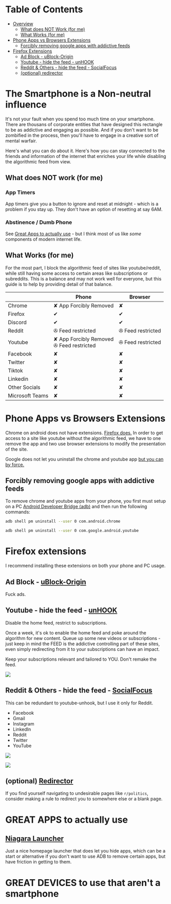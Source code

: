 # Table of Contents
- [Overview](#the-smartphone-is-a-non-neutral-influence)
    - [What does NOT Work (for me)](#what-does-not-work-for-me)
    - [What Works (for me)](#what-works-for-me)
- [Phone Apps vs Browsers Extensions](#phone-apps-vs-browsers-extensions)
    - [Forcibly removing google apps with addictive feeds](#removing-google-apps)
- [Firefox Extensions](#firefox-extensions)
    - [Ad Block - uBlock-Origin](#ad-block---ublock-origin)
    - [Youtube - hide the feed - unHOOK](#youtube---hide-the-feed---unhook)
    - [Reddit & Others - hide the feed - SocialFocus](#reddit--others---hide-the-feed---socialfocus)
    - [(optional) redirector](#optional-redirector)

# The Smartphone is a Non-neutral influence

It's not your fault when you spend too much time on your smartphone. There are thousans of corporate entities that have designed this rectangle to be as addictive and engaging as possible. And if you don't want to be zombified in the process, then you'll have to engage in a creative sort of mental warfair. 

Here's what you can do about it. Here's how you can stay connected to the friends and information of the internet that enriches your life while disabling the algorithmic feed from view. 

## What does NOT work (for me)

### App Timers
App timers give you a button to ignore and reset at midnight - which is a problem if you stay up. They don't have an option of resetting at say 6AM. 

### Abstinence / Dumb Phone

See [Great Apps to actually use](#great-apps-to-actually-use) - but I think most of us like <i>some</i> components of modern internet life.

## What Works (for me)

For the most part, I block the algorithmic feed of sites like youtube/reddit, while still having some access to certain areas like subscriptions or subreddits. This is a balance and may not work well for everyone, but this guide is to help by providing detail of that balance.

<div style="font-size: 18px;">

||Phone|Browser|
|--|--|--|
|Chrome|✘ App Forcibly Removed|✘|
|Firefox|✔|✔|
|Discord|✔|✔|
|Reddit|✇ Feed restricted| ✇ Feed restricted|
|Youtube|✘ App Forcibly Removed<br/>✇ Feed restricted|✇ Feed restricted|
|Facebook|✘|✘|
|Twitter|✘|✘|
|Tiktok|✘|✘|
|Linkedin|✘|✘|
|Other Socials|✘|✘|
|Microsoft Teams|✘|✘|
</div>

# Phone Apps vs Browsers Extensions

Chrome on android does not have extensions. <u>Firefox does.</u> In order to get access to a site like youtube without the algorithmic feed, we have to one remove the app and two use browser extensions to modify the presentation of the site.

Google does not let you uninstall the chrome and youtube app <u>but you can by force.</u>

## Forcibly removing google apps with addictive feeds

To remove chrome and youtube apps from your phone, you first must setup on a PC [Android Developer Bridge (adb)](https://developer.android.com/tools/adb) and then run the following commands:

```bash
adb shell pm uninstall --user 0 com.android.chrome

adb shell pm uninstall --user 0 com.google.android.youtube
```
# Firefox extensions

I recommend installing these extensions on both your phone and PC usage.

## Ad Block - [uBlock-Origin](https://github.com/gorhill/uBlock#ublock-origin)

Fuck ads.

## Youtube - hide the feed - [unHOOK](https://unhook.app/)

Disable the home feed, restrict to subscriptions.

Once a week, it's ok to enable the home feed and poke around the algorithm for new content. Queue up some new videos or subscriptions - just keep in mind the FEED is the addictive controlling part of these sites, even simply redirecting from it to your subscriptions can have an impact.

Keep your subscriptions relevant and tailored to YOU. Don't remake the feed.

![](../resources/unhook.png)

## Reddit & Others - hide the feed - [SocialFocus](https://socialfocus.app/)

This can be redundant to youtube-unhook, but I use it only for Reddit.

* Facebook
* Gmail
* Instagram
* LinkedIn
* Reddit
* Twitter
* YouTube

![](../resources/socialfocus_reddit.png)

![](../resources/socialfocus_reddit_large.png)

## (optional) [Redirector](https://einaregilsson.com/redirector/)

If you find yourself navigating to undesirable pages like `r/politics`, consider making a rule to redirect you to somewhere else or a blank page.

# GREAT APPS to actually use

## [Niagara Launcher](https://play.google.com/store/apps/details?id=bitpit.launcher&hl=en-US)
Just a nice homepage launcher that does let you hide apps, which can be a start or alternative if you don't want to use ADB to remove certain apps, but have friction in getting to them. 

# GREAT DEVICES to use that aren't a smartphone